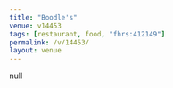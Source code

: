```yaml
---
title: "Boodle's"
venue: v14453
tags: [restaurant, food, "fhrs:412149"]
permalink: /v/14453/
layout: venue
---
```

null